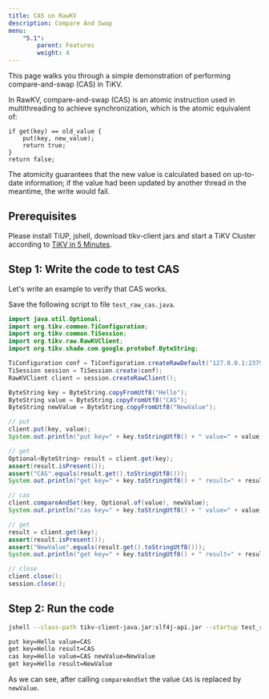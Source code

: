 ```yaml
---
title: CAS on RawKV
description: Compare And Swap
menu:
    "5.1":
        parent: Features
        weight: 4
---
```


This page walks you through a simple demonstration of performing compare-and-swap (CAS) in TiKV.

In RawKV, compare-and-swap (CAS) is an atomic instruction used in multithreading to achieve synchronization, which is the atomic equivalent of:

```
if get(key) == old_value {
	put(key, new_value);
	return true;
}
return false;
```

The atomicity guarantees that the new value is calculated based on up-to-date information; if the value had been updated by another thread in the meantime, the write would fail.

## Prerequisites

Please install TiUP, jshell, download tikv-client jars and start a TiKV Cluster according to [TiKV in 5 Minutes](../../tikv-in-5-minutes).

## Step 1: Write the code to test CAS

Let's write an example to verify that CAS works.

Save the following script to file `test_raw_cas.java`.

```java
import java.util.Optional;
import org.tikv.common.TiConfiguration;
import org.tikv.common.TiSession;
import org.tikv.raw.RawKVClient;
import org.tikv.shade.com.google.protobuf.ByteString;

TiConfiguration conf = TiConfiguration.createRawDefault("127.0.0.1:2379");
TiSession session = TiSession.create(conf);
RawKVClient client = session.createRawClient();

ByteString key = ByteString.copyFromUtf8("Hello");
ByteString value = ByteString.copyFromUtf8("CAS");
ByteString newValue = ByteString.copyFromUtf8("NewValue");

// put
client.put(key, value);
System.out.println("put key=" + key.toStringUtf8() + " value=" + value.toStringUtf8());

// get
Optional<ByteString> result = client.get(key);
assert(result.isPresent());
assert("CAS".equals(result.get().toStringUtf8()));
System.out.println("get key=" + key.toStringUtf8() + " result=" + result.get().toStringUtf8());

// cas
client.compareAndSet(key, Optional.of(value), newValue);
System.out.println("cas key=" + key.toStringUtf8() + " value=" + value.toStringUtf8() + " newValue=" + newValue.toStringUtf8());

// get
result = client.get(key);
assert(result.isPresent());
assert("NewValue".equals(result.get().toStringUtf8()));
System.out.println("get key=" + key.toStringUtf8() + " result=" + result.get().toStringUtf8());

// close
client.close();
session.close();
```

## Step 2: Run the code

```bash
jshell --class-path tikv-client-java.jar:slf4j-api.jar --startup test_raw_cas.java

put key=Hello value=CAS
get key=Hello result=CAS
cas key=Hello value=CAS newValue=NewValue
get key=Hello result=NewValue
```

As we can see, after calling `compareAndSet` the value `CAS` is replaced by `newValue`.

<!--
TODO: wait java implementation
{{< warning >}}
Users must set `with_atomic_for_cas` to ensure linearizability of `compare_and_swap` when used together with `put`, `delete`, `batch_put`, or `batch_delete`.

To guarantee the atomicity of CAS, write operations like `put` or `delete` in atomic mode are more expensive.
{{< /warning >}}
-->
